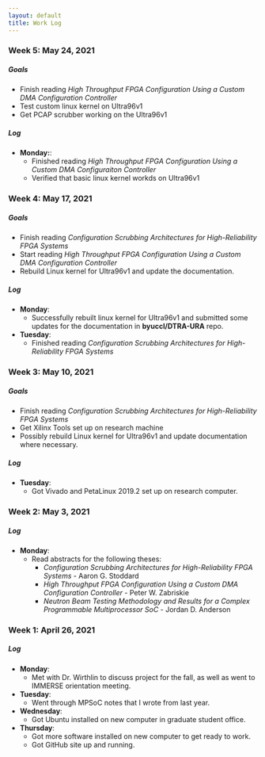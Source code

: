 ```yaml
---
layout: default
title: Work Log
---
```

<h3 class="collapsible">Week 5: May 24, 2021</h3>
<div class="content">
  <h5 class="collapsible">Goals</h5>
  <div class="sub-content">
  <ul>
    <li>Finish reading <em>High Throughput FPGA Configuration Using a Custom DMA Configuration Controller</em></li>
    <li>Test custom linux kernel on Ultra96v1</li>
    <li>Get PCAP scrubber working on the Ultra96v1</li>
  </ul>
  </div>
  <h5 class="collapsible">Log</h5>
  <div class="sub-content">
    <ul>
      <li><strong>Monday:</strong>:
        <ul>
          <li>Finished reading <em>High Throughput FPGA Configuration Using a Custom DMA Configuraiton Controller</em></li>
          <li>Verified that basic linux kernel workds on Ultra96v1</li>
        </ul>
      </li>
    </ul>
  </div>
</div>

<h3 class="collapsible">Week 4: May 17, 2021</h3>
<div class="content">
  <h5 class="collapsible">Goals</h5>
  <div class="sub-content">
  <ul>
    <li>Finish reading <em>Configuration Scrubbing Architectures for High-Reliability FPGA Systems</em></li>
    <li>Start reading <em>High Throughput FPGA Configuration Using a Custom DMA Configuration Controller</em></li>
    <li>Rebuild Linux kernel for Ultra96v1 and update the documentation.</li>
  </ul>
  </div>
  <h5 class="collapsible">Log</h5>
  <div class="sub-content">
    <ul>
      <li><strong>Monday</strong>:
        <ul>
          <li>Successfully rebuilt linux kernel for Ultra96v1 and submitted some updates for the documentation in <strong>byuccl/DTRA-URA</strong> repo.</li>
        </ul>
      </li>
      <li><strong>Tuesday</strong>:
        <ul>
          <li>Finished reading <em>Configuration Scrubbing Architectures for High-Reliability FPGA Systems</em></li>
        </ul>
      </li>
    </ul>
  </div>
</div>

<h3 class="collapsible">Week 3: May 10, 2021</h3>
<div class="content">
  <h5 class="collapsible">Goals</h5>
  <div class="sub-content">
    <ul>
      <li>Finish reading <em>Configuration Scrubbing Architectures for High-Reliability FPGA Systems</em></li>
      <li>Get Xilinx Tools set up on research machine</li>
      <li>Possibly rebuild Linux kernel for Ultra96v1 and update documentation where necessary.</li>
    </ul>
  </div>
  <h5 class="collapsible">Log</h5>
  <div class="sub-content">
    <ul>
      <li><strong>Tuesday</strong>:
        <ul>
          <li>Got Vivado and PetaLinux 2019.2 set up on research computer.</li>
        </ul>
      </li>
    </ul>
  </div>
</div>

<h3 class="collapsible">Week 2: May 3, 2021</h3>
<div class="content">
  <h5 class="collapsible">Log</h5>
  <div class="sub-content">
    <ul>
      <li><strong>Monday</strong>:
        <ul>
          <li>Read abstracts for the following theses:
            <ul>
              <li><em>Configuration Scrubbing Architectures for High-Reliability FPGA Systems</em> - Aaron G. Stoddard</li>
              <li><em>High Throughput FPGA Configuration Using a Custom DMA Configuration Controller</em> - Peter W. Zabriskie</li>
              <li><em>Neutron Beam Testing Methodology and Results for a Complex Programmable Multiprocessor SoC</em> - Jordan D. Anderson</li>
            </ul>
          </li>
        </ul>
      </li>
    </ul>
  </div>
</div>

<h3 class="collapsible">Week 1: April 26, 2021</h3>
<div class="content">
  <h5 class="collapsible">Log</h5>
  <div class="sub-content">
    <ul>
      <li><strong>Monday</strong>:
        <ul>
          <li>Met with Dr. Wirthlin to discuss project for the fall, as well as went to IMMERSE orientation meeting.</li>
        </ul>
      </li>
      <li><strong>Tuesday</strong>:
        <ul>
          <li>Went through MPSoC notes that I wrote from last year.</li>
        </ul>
      </li>
      <li><strong>Wednesday</strong>:
        <ul>
          <li>Got Ubuntu installed on new computer in graduate student office.</li>
        </ul>
      </li>
      <li><strong>Thursday</strong>:
        <ul>
          <li>Got more software installed on new computer to get ready to work.</li>
          <li>Got GitHub site up and running.</li>
        </ul>
      </li>
    </ul>
  </div>
</div>

<script>
    let coll = document.getElementsByClassName("collapsible");
    let i;
    for (i = 0; i < coll.length; i++) {
        coll[i].addEventListener("click", (e) => {
            e.target.classList.toggle("active");
            let content = e.target.nextElementSibling;
            if (content.style.maxHeight) {
                content.style.maxHeight = null;
            }
            else {
                content.style.maxHeight = "500px";
            }
        });
    }
</script>
